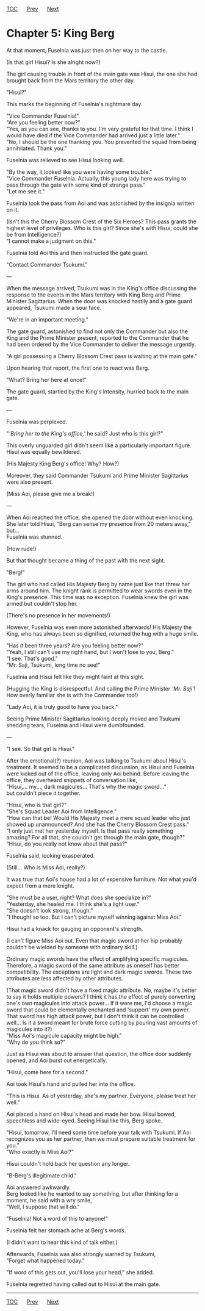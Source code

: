 [TOC](../readme.md)&nbsp;&nbsp;&nbsp;&nbsp;&nbsp;&nbsp;[Prev](Section_0004.md)&nbsp;&nbsp;&nbsp;&nbsp;&nbsp;&nbsp;[Next](Section_0006.md)



# Chapter 5: King Berg

At that moment, Fuselnia was just then on her way to the castle.  
  
(Is that girl Hisui? Is she alright now?)  
  
The girl causing trouble in front of the main gate was Hisui, the one
she had brought back from the Mars territory the other day.  
  
"Hisui?"  
  
This marks the beginning of Fuselnia's nightmare day.  
  
"Vice Commander Fuselnia!"  
"Are you feeling better now?"  
"Yes, as you can see, thanks to you. I’m very grateful for that time. I
think I would have died if the Vice Commander had arrived just a little
later."  
"No, I should be the one thanking you. You prevented the squad from
being annihilated. Thank you."  
  
Fuselnia was relieved to see Hisui looking well.  
  
"By the way, it looked like you were having some trouble."  
"Vice Commander Fuselnia. Actually, this young lady here was trying to
pass through the gate with some kind of strange pass."  
"Let me see it."  
  
Fuselnia took the pass from Aoi and was astonished by the insignia
written on it.  
  
(Isn't this the Cherry Blossom Crest of the Six Heroes? This pass grants
the highest level of privileges. Who is this girl? Since she's with
Hisui, could she be from Intelligence?)  
"I cannot make a judgment on this."  
  
Fuselnia told Aoi this and then instructed the gate guard.  
  
"Contact Commander Tsukumi."  
  
—  
  
When the message arrived, Tsukumi was in the King's office discussing
the response to the events in the Mars territory with King Berg and
Prime Minister Sagittarius. When the door was knocked hastily and a gate
guard appeared, Tsukumi made a sour face.  
  
"We're in an important meeting."  
  
The gate guard, astonished to find not only the Commander but also the
King and the Prime Minister present, reported to the Commander that he
had been ordered by the Vice Commander to deliver the message
urgently.  
  
"A girl possessing a Cherry Blossom Crest pass is waiting at the main
gate."  
  
Upon hearing that report, the first one to react was Berg.  
  
"What? Bring her here at once!"  
  
The gate guard, startled by the King's intensity, hurried back to the
main gate.  
  
—  
  
Fuselnia was perplexed.  
  
"*'Bring her to the King's office,'* he said? Just who is this girl?"  
  
This overly unguarded girl didn't seem like a particularly important
figure. Hisui was equally bewildered.  
  
(His Majesty King Berg's office! Why? How?)  
  
Moreover, they said Commander Tsukumi and Prime Minister Sagittarius
were also present.  
  
(Miss Aoi, please give me a break!)  
  
—  
  
When Aoi reached the office, she opened the door without even knocking.
She later told Hisui, "Berg can sense my presence from 20 meters away,"
but...  
Fuselnia was stunned.  
  
(How rude!)  
  
But that thought became a thing of the past with the next sight.  
  
"Berg!"  
  
The girl who had called His Majesty Berg by name just like that threw
her arms around him. The knight rank is permitted to wear swords even in
the King's presence. This time was no exception. Fuselnia knew the girl
was armed but couldn't stop her.  
  
(There's no presence in her movements!)  
  
However, Fuselnia was even more astonished afterwards! His Majesty the
King, who has always been so dignified, returned the hug with a huge
smile.  
  
"Has it been three years? Are you feeling better now?"  
"Yeah, I still can't use my right hand, but I won't lose to you,
Berg."  
"I see. That's good."  
"Mr. Saji, Tsukumi, long time no see!"  
  
Fuselnia and Hisui felt like they might faint at this sight.  
  
(Hugging the King is disrespectful. And calling the Prime Minister *'Mr.
Saji'*! How overly familiar she is with the Commander too!)  
  
"Lady Aoi, it is truly good to have you back."  
  
Seeing Prime Minister Sagittarius looking deeply moved and Tsukumi
shedding tears, Fuselnia and Hisui were dumbfounded.  
  
—  
  
"I see. So that girl is Hisui."  
  
After the emotional(?) reunion, Aoi was talking to Tsukumi about Hisui's
treatment. It seemed to be a complicated discussion, as Hisui and
Fuselnia were kicked out of the office, leaving only Aoi behind. Before
leaving the office, they overheard snippets of conversation like,  
"Hisui,... my..., dark magicules... That's why the magic sword..."  
but couldn't piece it together.  
  
"Hisui, who is that girl?"  
"She's Squad Leader Aoi from Intelligence."  
"How can that be! Would His Majesty meet a mere squad leader who just
showed up unannounced? And she has the Cherry Blossom Crest pass."  
"I only just met her yesterday myself. Is that pass really something
amazing? For all that, she couldn't get through the main gate,
though?"  
"Hisui, do you really not know about that pass?"  
  
Fuselnia said, looking exasperated.  
  
(Still... Who is Miss Aoi, really?)  
  
It was true that Aoi's house had a lot of expensive furniture. Not what
you'd expect from a mere knight.  
  
"She must be a user, right? What does she specialize in?"  
"Yesterday, she healed me. I think she's a light user."  
"She doesn't look strong, though."  
"I thought so too. But I can't picture myself winning against Miss
Aoi."  
  
Hisui had a knack for gauging an opponent's strength.  
  
(I can't figure Miss Aoi out. Even that magic sword at her hip probably
couldn't be wielded by someone with ordinary skill.)  
  
Ordinary magic swords have the effect of amplifying specific magicules.
Therefore, a magic sword of the same attribute as oneself has better
compatibility. The exceptions are light and dark magic swords. These two
attributes are less affected by other attributes.  
  
(That magic sword didn't have a fixed magic attribute. No, maybe it's
better to say it holds multiple powers? I think it has the effect of
purely converting one's own magicules into attack power... If it were
me, I'd choose a magic sword that could be elementally enchanted and
'support' my own power. That sword has high attack power, but I don't
think it can be controlled well... Is it a sword meant for brute force
cutting by pouring vast amounts of magicules into it?)  
"Miss Aoi's magicule capacity might be high."  
"Why do you think so?"  
  
Just as Hisui was about to answer that question, the office door
suddenly opened, and Aoi burst out energetically.  
  
"Hisui, come here for a second."  
  
Aoi took Hisui's hand and pulled her into the office.  
  
"This is Hisui. As of yesterday, she's my partner. Everyone, please
treat her well."  
  
Aoi placed a hand on Hisui's head and made her bow. Hisui bowed,
speechless and wide-eyed. Seeing Hisui like this, Berg spoke.  
  
"Hisui, tomorrow, I'll need some time before your talk with Tsukumi. If
Aoi recognizes you as her partner, then we must prepare suitable
treatment for you."  
"Who exactly is Miss Aoi?"  
  
Hisui couldn't hold back her question any longer.  
  
"B-Berg's illegitimate child."  
  
Aoi answered awkwardly.  
Berg looked like he wanted to say something, but after thinking for a
moment, he said with a wry smile,  
"Well, I suppose that will do."  
  
"Fuselnia! Not a word of this to anyone!"  
  
Fuselnia felt her stomach ache at Berg's words.  
  
(I didn't want to hear this kind of talk either.)  
  
Afterwards, Fuselnia was also strongly warned by Tsukumi,  
"Forget what happened today."  
  
"If word of this gets out, you'll lose your head," she added.  
  
Fuselnia regretted having called out to Hisui at the main gate.  
  
  
  


---
[TOC](../readme.md)&nbsp;&nbsp;&nbsp;&nbsp;&nbsp;&nbsp;[Prev](Section_0004.md)&nbsp;&nbsp;&nbsp;&nbsp;&nbsp;&nbsp;[Next](Section_0006.md)

